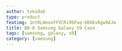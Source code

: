 ```yaml
---
author: tokodab
type: product
featimg: 1ntRLWeoxFFVCRi9bPaq-6KOEv6gw9AJm
title: BB-8 Samsung Galaxy S9 Case
tags: [samsung, galaxy, s9]
category: [samsung]
---
```

